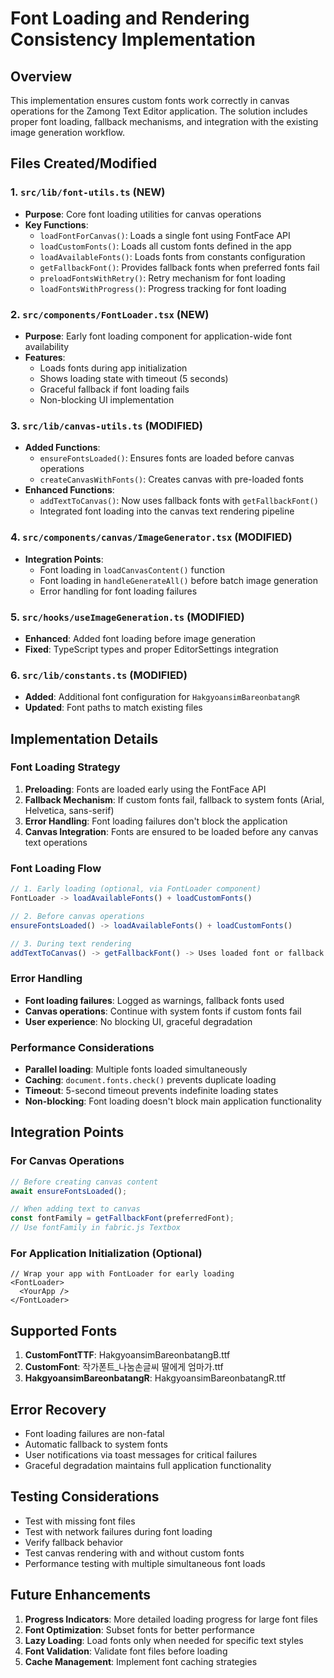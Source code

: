 # Font Loading and Rendering Consistency Implementation

## Overview

This implementation ensures custom fonts work correctly in canvas operations for the Zamong Text Editor application. The solution includes proper font loading, fallback mechanisms, and integration with the existing image generation workflow.

## Files Created/Modified

### 1. `src/lib/font-utils.ts` (NEW)
- **Purpose**: Core font loading utilities for canvas operations
- **Key Functions**:
  - `loadFontForCanvas()`: Loads a single font using FontFace API
  - `loadCustomFonts()`: Loads all custom fonts defined in the app
  - `loadAvailableFonts()`: Loads fonts from constants configuration
  - `getFallbackFont()`: Provides fallback fonts when preferred fonts fail
  - `preloadFontsWithRetry()`: Retry mechanism for font loading
  - `loadFontsWithProgress()`: Progress tracking for font loading

### 2. `src/components/FontLoader.tsx` (NEW)
- **Purpose**: Early font loading component for application-wide font availability
- **Features**:
  - Loads fonts during app initialization
  - Shows loading state with timeout (5 seconds)
  - Graceful fallback if font loading fails
  - Non-blocking UI implementation

### 3. `src/lib/canvas-utils.ts` (MODIFIED)
- **Added Functions**:
  - `ensureFontsLoaded()`: Ensures fonts are loaded before canvas operations
  - `createCanvasWithFonts()`: Creates canvas with pre-loaded fonts
- **Enhanced Functions**:
  - `addTextToCanvas()`: Now uses fallback fonts with `getFallbackFont()`
  - Integrated font loading into the canvas text rendering pipeline

### 4. `src/components/canvas/ImageGenerator.tsx` (MODIFIED)
- **Integration Points**:
  - Font loading in `loadCanvasContent()` function
  - Font loading in `handleGenerateAll()` before batch image generation
  - Error handling for font loading failures

### 5. `src/hooks/useImageGeneration.ts` (MODIFIED)
- **Enhanced**: Added font loading before image generation
- **Fixed**: TypeScript types and proper EditorSettings integration

### 6. `src/lib/constants.ts` (MODIFIED)
- **Added**: Additional font configuration for `HakgyoansimBareonbatangR`
- **Updated**: Font paths to match existing files

## Implementation Details

### Font Loading Strategy

1. **Preloading**: Fonts are loaded early using the FontFace API
2. **Fallback Mechanism**: If custom fonts fail, fallback to system fonts (Arial, Helvetica, sans-serif)
3. **Error Handling**: Font loading failures don't block the application
4. **Canvas Integration**: Fonts are ensured to be loaded before any canvas text operations

### Font Loading Flow

```typescript
// 1. Early loading (optional, via FontLoader component)
FontLoader -> loadAvailableFonts() + loadCustomFonts()

// 2. Before canvas operations
ensureFontsLoaded() -> loadAvailableFonts() + loadCustomFonts()

// 3. During text rendering
addTextToCanvas() -> getFallbackFont() -> Uses loaded font or fallback
```

### Error Handling

- **Font loading failures**: Logged as warnings, fallback fonts used
- **Canvas operations**: Continue with system fonts if custom fonts fail
- **User experience**: No blocking UI, graceful degradation

### Performance Considerations

- **Parallel loading**: Multiple fonts loaded simultaneously
- **Caching**: `document.fonts.check()` prevents duplicate loading
- **Timeout**: 5-second timeout prevents indefinite loading states
- **Non-blocking**: Font loading doesn't block main application functionality

## Integration Points

### For Canvas Operations
```typescript
// Before creating canvas content
await ensureFontsLoaded();

// When adding text to canvas
const fontFamily = getFallbackFont(preferredFont);
// Use fontFamily in fabric.js Textbox
```

### For Application Initialization (Optional)
```tsx
// Wrap your app with FontLoader for early loading
<FontLoader>
  <YourApp />
</FontLoader>
```

## Supported Fonts

1. **CustomFontTTF**: HakgyoansimBareonbatangB.ttf
2. **CustomFont**: 작가폰트_나눔손글씨 딸에게 엄마가.ttf
3. **HakgyoansimBareonbatangR**: HakgyoansimBareonbatangR.ttf

## Error Recovery

- Font loading failures are non-fatal
- Automatic fallback to system fonts
- User notifications via toast messages for critical failures
- Graceful degradation maintains full application functionality

## Testing Considerations

- Test with missing font files
- Test with network failures during font loading
- Verify fallback behavior
- Test canvas rendering with and without custom fonts
- Performance testing with multiple simultaneous font loads

## Future Enhancements

1. **Progress Indicators**: More detailed loading progress for large font files
2. **Font Optimization**: Subset fonts for better performance
3. **Lazy Loading**: Load fonts only when needed for specific text styles
4. **Font Validation**: Validate font files before loading
5. **Cache Management**: Implement font caching strategies
